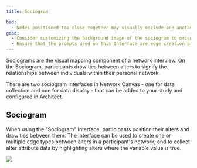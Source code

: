 ```yaml
---
title: Sociogram

bad:
  - Nodes positioned too close together may visually occlude one another or the edge between them. Caution participants not to place nodes directly on top of one another.
good:
  - Consider customizing the background image of the sociogram to orient participants to the activity or to add meaning to the layout variable (e.g. such as using quadrants).
  - Ensure that the prompts used on this Interface are edge creation prompts - questions about the relationships between alters.
---
```


<InterfaceSummary
  title="Sociogram"
  image="/assets/img/interface-documentation/sociogram/sociogram-edges.png"
  type="Name Interpreter and Edge Generator"
  creates="Edges of multiple types, and attribute data on a single node type"
  usesprompts="true"
/>

Sociograms are the visual mapping component of a network interview. On the Sociogram, participants draw ties between alters to signify the relationships between individuals within their personal network.

There are two sociogram Interfaces in Network Canvas - one for data collection and one for data display - that can be added to your study and configured in Architect.

## Sociogram

When using the "Sociogram" Interface, participants position their alters and draw ties between them. The Interface can be used to create one or multiple edge types between alters in a participant's network, and to collect alter attribute data by highlighting alters where the variable value is true.

![](/assets/img/interface-documentation/sociogram/sociogram-highlight.png)

